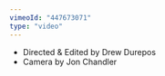 ```yaml
---
vimeoId: "447673071"
type: "video"
---
```


- Directed & Edited by Drew Durepos
- Camera by Jon Chandler